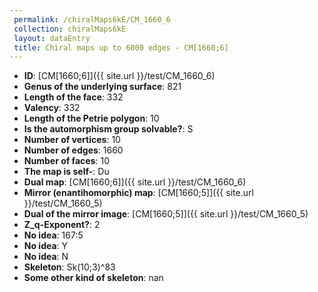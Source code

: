```yaml
--- 
 permalink: /chiralMaps6kE/CM_1660_6 
 collection: chiralMaps6kE
 layout: dataEntry
 title: Chiral maps up to 6000 edges - CM[1660;6]
---
```


- **ID**: [CM[1660;6]]({{ site.url }}/test/CM_1660_6)
- **Genus of the underlying surface**: 821
- **Length of the face**: 332
- **Valency**: 332
- **Length of the Petrie polygon**: 10
- **Is the automorphism group solvable?**: S
- **Number of vertices**: 10
- **Number of edges**: 1660
- **Number of faces**: 10
- **The map is self-**: Du
- **Dual map**: [CM[1660;6]]({{ site.url }}/test/CM_1660_6)
- **Mirror (enantihomorphic) map**: [CM[1660;5]]({{ site.url }}/test/CM_1660_5)
- **Dual of the mirror image**: [CM[1660;5]]({{ site.url }}/test/CM_1660_5)
- **Z_q-Exponent?**: 2
- **No idea**:  167:5
- **No idea**: Y
- **No idea**: N
- **Skeleton**: Sk(10;3)^83
- **Some other kind of skeleton**: nan
